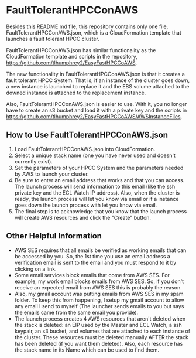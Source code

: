 # FaultTolerantHPCConAWS

Besides this README.md file, this repository contains only one file, FaultTolerantHPCConAWS.json, which is a CloudFormation template that launches a fault tolerant HPCC cluster.

FaultTolerantHPCConAWS.json has similar functionality as the CloudFormation template and scripts in the repository, https://github.com/tlhumphrey2/EasyFastHPCCoAWS.

The new functionality in FaultTolerantHPCConAWS.json is that it creates a fault tolerant HPCC System. That is, if an instance of the cluster goes down, a new instance is launched to replace it and the EBS volume attached to the downed instance is attached to the replacement instance.

Also, FaultTolerantHPCConAWS.json is easier to use. With it, you no longer have to create an s3 bucket and load it with a private key and the scripts in https://github.com/tlhumphrey2/EasyFastHPCCoAWS/AWSInstanceFiles.


## How to Use FaultTolerantHPCConAWS.json

1. Load FaultTolerantHPCConAWS.json into CloudFormation.
2. Select a unique stack name (one you have never used and doesn't currently exist).
3. Set the parameters of your HPCC System and the parameters needed by AWS to launch your cluster. 
4. Be sure to enter an email address that works and that you can access. The launch process will send information to this email (like the ssh private key and the ECL Watch IP address). Also, when the cluster is ready, the launch process will let you know via email or if a instance goes down the launch process with let you know via email.
5. The final step is to acknowledge that you know that the launch process will create AWS resources and click the "Create" button.

## Other Helpful Information

 - AWS SES requires that all emails be verified as working emails that can be accessed by you. So, the 1st time you use an email address a verification email is sent to the email and you must respond to it by clicking on a link.
 - Some email services block emails that come from AWS SES. For example, my work email blocks emails from AWS SES. So, if you don't receive an expected email from AWS SES this is probably the reason.
 - Also, my gmail account was putting emails from AWS SES in my spam folder. To keep this from happening, I setup my gmail account to allow any email I send to myself (The launcher sends emails to you but says the emails came from the same email you provide).
 - The launch process creates 4 AWS resources that aren't deleted when the stack is deleted: an EIP used by the Master and ECL Watch, a ssh keypair, an s3 bucket, and volumes that are attached to each instance of the cluster. These resources must be deleted manually AFTER the stack has been deleted (if you want them deleted). Also, each resource has the stack name in its Name which can be used to find them.
